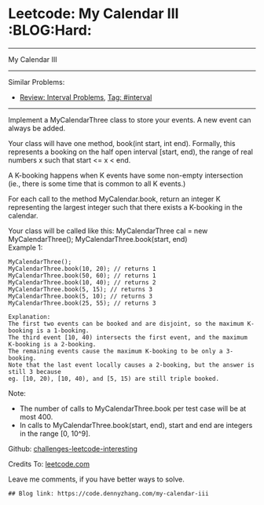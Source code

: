 # Leetcode: My Calendar III     :BLOG:Hard:


---

My Calendar III  

---

Similar Problems:  
-   [Review: Interval Problems](https://code.dennyzhang.com/review-interval), [Tag: #interval](https://code.dennyzhang.com/tag/interval)

---

Implement a MyCalendarThree class to store your events. A new event can always be added.  

Your class will have one method, book(int start, int end). Formally, this represents a booking on the half open interval [start, end), the range of real numbers x such that start <= x < end.  

A K-booking happens when K events have some non-empty intersection (ie., there is some time that is common to all K events.)  

For each call to the method MyCalendar.book, return an integer K representing the largest integer such that there exists a K-booking in the calendar.  

Your class will be called like this: MyCalendarThree cal = new MyCalendarThree(); MyCalendarThree.book(start, end)  
Example 1:  

    MyCalendarThree();
    MyCalendarThree.book(10, 20); // returns 1
    MyCalendarThree.book(50, 60); // returns 1
    MyCalendarThree.book(10, 40); // returns 2
    MyCalendarThree.book(5, 15); // returns 3
    MyCalendarThree.book(5, 10); // returns 3
    MyCalendarThree.book(25, 55); // returns 3
    
    Explanation: 
    The first two events can be booked and are disjoint, so the maximum K-booking is a 1-booking.
    The third event [10, 40) intersects the first event, and the maximum K-booking is a 2-booking.
    The remaining events cause the maximum K-booking to be only a 3-booking.
    Note that the last event locally causes a 2-booking, but the answer is still 3 because
    eg. [10, 20), [10, 40), and [5, 15) are still triple booked.

Note:  

-   The number of calls to MyCalendarThree.book per test case will be at most 400.
-   In calls to MyCalendarThree.book(start, end), start and end are integers in the range [0, 10^9].

Github: [challenges-leetcode-interesting](https://github.com/DennyZhang/challenges-leetcode-interesting/tree/master/my-calendar-iii)  

Credits To: [leetcode.com](https://leetcode.com/problems/my-calendar-iii/description/)  

Leave me comments, if you have better ways to solve.  

    ## Blog link: https://code.dennyzhang.com/my-calendar-iii